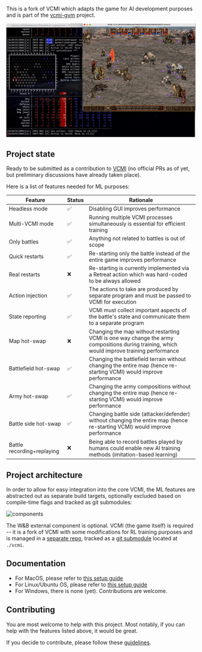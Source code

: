 This is a fork of VCMI which adapts the game for AI development purposes and is
part of the [vcmi-gym](https://github.com/smanolloff/vcmi-gym) project.

<img src="demo.gif" alt="demo">

## Project state

Ready to be submitted as a contribution to [VCMI](https://github.com/vcmi/vcmi)
(no official PRs as of yet, but preliminary discussions have already taken place).

Here is a list of features needed for ML purposes:

| Feature | Status | Rationale |
| ------- | ------ | --------- |
| Headless mode | ✅ | Disabling GUI improves performance |
| Multi-VCMI mode | ✅ | Running multiple VCMI processes simultaneously is essential for efficient training |
| Only battles | ✅ | Anything not related to battles is out of scope |
| Quick restarts | ✅ | Re-starting only the battle instead of the entire game improves performance |
| Real restarts | ❌ | Re-starting is currently implemented via a Retreat action which was hard-coded to be always allowed |
| Action injection | ✅ | The actions to take are produced by separate program and must be passed to VCMI for execution |
| State reporting | ✅ | VCMI must collect important aspects of the battle's state and communicate them to a separate program |
| Map hot-swap | ❌ | Changing the map without restarting VCMI is one way change the army compositions during training, which would improve training performance |
| Battlefield hot-swap | ✅ | Changing the battlefield terrain without changing the entire map (hence re-starting VCMI) would improve performance|
| Army hot-swap | ✅ | Changing the army compositions without changing the entire map (hence re-starting VCMI) would improve performance |
| Battle side hot-swap | ✅ | Changing battle side (attacker/defender) without changing the entire map (hence re-starting VCMI) would improve performance |
| Battle recording+replaying | ❌ | Being able to record battles played by humans could enable new AI training methods (imitation-based learning) |

## Project architecture

In order to allow for easy integration into the core VCMI, the ML features are
abstracted out as separate build targets, optionally excluded based on
compile-time flags and tracked as git submodules:

<img src="doc/components.png" alt="components" height="500px">

The W&B external component is optional. VCMI (the game itself) is required --
it is a fork of VCMI with some modifications for RL training purposes and is
managed in a [separate repo](https://github.com/smanolloff/vcmi), tracked as a
[git submodule](https://git-scm.com/book/en/v2/Git-Tools-Submodules) located
at `./vcmi`.

## Documentation

* For MacOS, please refer to [this setup guide](./setup_macos.md)
* For Linux/Ubuntu OS, please refer to [this setup guide](./setup_ubuntu.md)
* For Windows, there is none (yet). Contributions are welcome.

## Contributing

You are most welcome to help with this project. Most notably, if you can help
with the features listed above, it would be great.

If you decide to contribute, please follow these
[guidelines](https://github.com/smanolloff/vcmi-gym).
